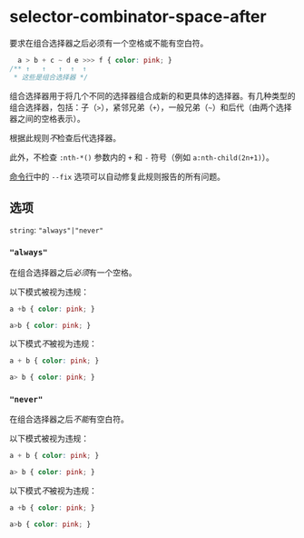 # selector-combinator-space-after

要求在组合选择器之后必须有一个空格或不能有空白符。

```css
  a > b + c ~ d e >>> f { color: pink; }
/** ↑   ↑   ↑  ↑  ↑
 * 这些是组合选择器 */
```

组合选择器用于将几个不同的选择器组合成新的和更具体的选择器。有几种类型的组合选择器，包括：子（`>`），紧邻兄弟（`+`），一般兄弟（`~`）和后代（由两个选择器之间的空格表示）。

根据此规则*不*检查后代选择器。

此外，不检查 `:nth-*()` 参数内的 `+` 和 `-` 符号（例如 `a:nth-child(2n+1)`）。

[命令行](../../../docs/user-guide/cli.md#自动修复错误)中的 `--fix` 选项可以自动修复此规则报告的所有问题。

## 选项

`string`: `"always"|"never"`

### `"always"`

在组合选择器之后*必须*有一个空格。

以下模式被视为违规：

```css
a +b { color: pink; }
```

```css
a>b { color: pink; }
```

以下模式*不*被视为违规：

```css
a + b { color: pink; }
```

```css
a> b { color: pink; }
```

### `"never"`

在组合选择器之后*不能*有空白符。

以下模式被视为违规：

```css
a + b { color: pink; }
```

```css
a> b { color: pink; }
```

以下模式*不*被视为违规：

```css
a +b { color: pink; }
```

```css
a>b { color: pink; }
```
